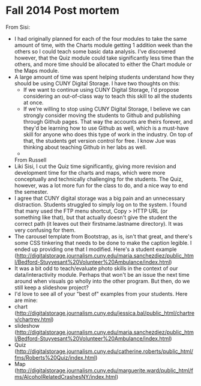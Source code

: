 # Fall 2014 Post mortem

From Sisi:
- I had originally planned for each of the four modules to take the same amount of time, with the Charts module getting 1 addition week than the others so I could teach some basic data analysis. I've discovered however, that the Quiz module could take significantly less time than the others, and more time should be allocated to either the Chart module or the Maps module.
- A large amount of time was spent helping students understand how they should be using CUNY Digital Storage. I have two thoughts on this:
  - If we want to continue using CUNY Digital Storage, I'd propose considering an out-of-class way to teach this skill to all the students at once.
  - If we're willing to stop using CUNY Digital Storage, I believe we can strongly consider moving the students to Github and publishing through Github pages. That way the accounts are theirs forever, and they'd be learning how to use Github as well, which is a must-have skill for anyone who does this type of work in the industry. On top of that, the students get version control for free. I know Jue was thinking about teaching Github in her labs as well.
  - 
  From Russell
- Liki Sisi, I cut the Quiz time significantly, giving more revision and development time for the charts and maps, which were more conceptually and technically challenging for the students. The Quiz, however, was a lot more fun for the class to do, and a nice way to end the semester.
- I agree that CUNY digital storage was a big pain and an unnecessary distraction. Students struggled to simply log on to the system. I found that many used the FTP menu shortcut, Copy > HTTP URL (or something like that), but that actually doesn't give the student the correct path (it leaves out their firstname.lastname directory). It was very confusing for them.
- The carousel template from Bootstrap, as is, isn't that great, and there's some CSS tinkering that needs to be done to make the caption legible. I ended up providing one that I modified. Here's a student example (http://digitalstorage.journalism.cuny.edu/maria.sanchezdiez/public_html/Bedford-Stuyvesant%20Volunteer%20Ambulance/index.html)
- It was a bit odd to teach/evaluate photo skills in the context of our data/interactivity module. Perhaps that won't be an issue the next time around when visuals go wholly into the other program. But then, do we still keep a slideshow project?
- I'd love to see all of your "best of" examples from your students. Here are mine:
- chart (http://digitalstorage.journalism.cuny.edu/jessica.bal/public_html/chartrev/chartrev.html)
- slideshow (http://digitalstorage.journalism.cuny.edu/maria.sanchezdiez/public_html/Bedford-Stuyvesant%20Volunteer%20Ambulance/index.html)
- Quiz (http://digitalstorage.journalism.cuny.edu/catherine.roberts/public_html/fms/Roberts%20Quiz/index.html)
- Map (http://digitalstorage.journalism.cuny.edu/marguerite.ward/public_html/fms/AlcoholRelatedCrashesNY/index.html)
